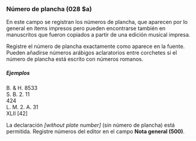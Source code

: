 ### Número de plancha (028 $a)

En este campo se registran los números de plancha, que aparecen por lo general en ítems impresos pero pueden encontrarse también en manuscritos que fueron copiados a partir de una edición musical impresa.

Registre el número de plancha exactamente como aparece en la fuente. Pueden añadirse números arábigos aclaratorios entre corchetes si el número de plancha está escrito con números romanos.

##### Ejemplos  
B. & H. 8533  
S. B. 2. 11  
424  
L. M. 2. A. 31  
XLII [42]

La declaración _[without plate number]_ (sin número de plancha) está permitida. Registre números del editor en el campo **Nota general (500)**.